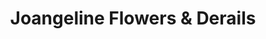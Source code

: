 ---
title: "Joangeline Flowers & Derails"
url: /santiago-de-veraguas/joangeline-flowers-y-derails/
shop: floristería
---